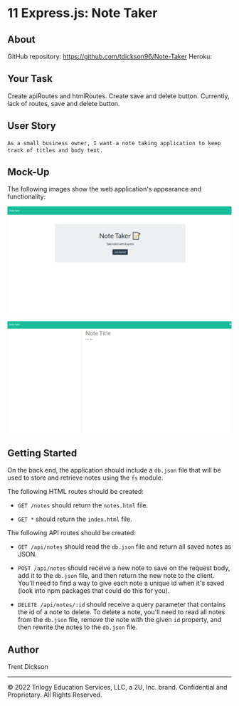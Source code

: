 # 11 Express.js: Note Taker

## About

GitHub repository: https://github.com/tdickson96/Note-Taker
Heroku: 

## Your Task

Create apiRoutes and htmlRoutes. Create save and delete button. Currently, lack of routes, save and delete button.

## User Story

```
As a small business owner, I want a note taking application to keep track of titles and body text.
```

## Mock-Up

The following images show the web application's appearance and functionality:

![Existing notes are listed in the left-hand column with empty fields on the right-hand side for the new note’s title and text.](./images/index.png)

![Note titled “Balance accounts” reads, “Balance account books by end of day Monday,” with other notes listed on the left.](./images/notes.png)


## Getting Started

On the back end, the application should include a `db.json` file that will be used to store and retrieve notes using the `fs` module.

The following HTML routes should be created:

* `GET /notes` should return the `notes.html` file.

* `GET *` should return the `index.html` file.

The following API routes should be created:

* `GET /api/notes` should read the `db.json` file and return all saved notes as JSON.

* `POST /api/notes` should receive a new note to save on the request body, add it to the `db.json` file, and then return the new note to the client. You'll need to find a way to give each note a unique id when it's saved (look into npm packages that could do this for you).

* `DELETE /api/notes/:id` should receive a query parameter that contains the id of a note to delete. To delete a note, you'll need to read all notes from the `db.json` file, remove the note with the given `id` property, and then rewrite the notes to the `db.json` file.

## Author

Trent Dickson

- - -
© 2022 Trilogy Education Services, LLC, a 2U, Inc. brand. Confidential and Proprietary. All Rights Reserved.
